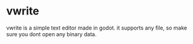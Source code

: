 # vwrite

vwrite is a simple text editor made in godot. it supports any file, so make sure you dont open any binary data.